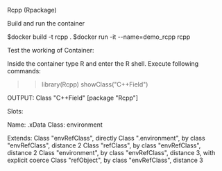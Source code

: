 Rcpp (Rpackage)

Build and run the container

$docker build -t rcpp .
$docker run -it --name=demo_rcpp rcpp

Test the working of Container:

Inside the container type R and enter the R shell. Execute following commands:

>> library(Rcpp)
>> showClass("C++Field")

OUTPUT:
Class "C++Field" [package "Rcpp"]

Slots:

Name:       .xData
Class: environment

Extends:
Class "envRefClass", directly
Class ".environment", by class "envRefClass", distance 2
Class "refClass", by class "envRefClass", distance 2
Class "environment", by class "envRefClass", distance 3, with explicit coerce
Class "refObject", by class "envRefClass", distance 3
